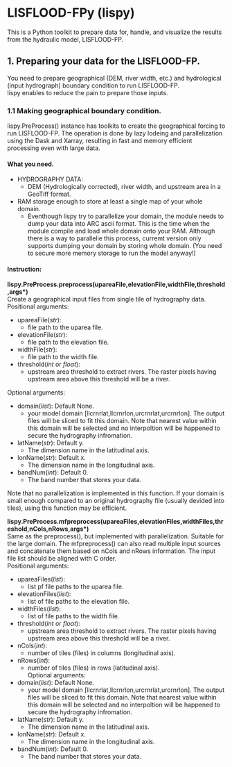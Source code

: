 # LISFLOOD-FPy (lispy)  
This is a Python toolkit to prepare data for, handle, and visualize the results from the hydraulic model, LISFLOOD-FP.  
## 1. Preparing your data for the LISFLOOD-FP.  
You need to prepare geographical (DEM, river width, etc.) and hydrological (input hydrograph) boundary condition to run LISFLOOD-FP.  
lispy enables to reduce the pain to prepare those inputs.  
### 1.1 Making geographical boundary condition.  
lispy.PreProcess() instance has toolkits to create the geographical forcing to run LISFLOOD-FP. The operation is done by lazy lodeing and parallelization using the Dask and Xarray, resulting in fast and memory efficient processing even with large data.  
#### What you need.  
* HYDROGRAPHY DATA:  
  * DEM (Hydrologically corrected), river width, and upstream area in a GeoTiff format.  
* RAM storage enough to store at least a single map of your whole domain.  
  * Eventhough lispy try to parallelize your domain, the module needs to dump your data into ARC ascii format. This is the time when the module compile and load whole domain onto your RAM. Although there is a way to parallelie this process, curremt version only supports dumping your domain by storing whole domain. (You need to secure more memory storage to run the model anyway!)  
#### Instruction:
__lispy.PreProcess.preprocess(upareaFile,elevationFile,widthFile,threshold,args*)__  
Create a geographical input files from single tile of hydrography data.  
Positional arguments:  
+ upareaFile(*str*):  
  + file path to the uparea file.  
+ elevationFile(*str*):  
  + file path to the elevation file.  
+ widthFile(*str*):  
  + file path to the width file.  
+ threshold(*int* or *float*):  
  + upstream area threshold to extract rivers. The raster pixels having upstream area above this threshold will be a river.  
  
Optional arguments:  
+ domain(*list*): Default None.  
  * your model domain [llcrnrlat,llcrnrlon,urcrnrlat,urcrnrlon]. The output files will be sliced to fit this domain. Note that nearest value within this domain will be selected and no interpoltion will be happened to secure the hydrography infromation.  
+ latName(*str*): Default y.  
  + The dimension name in the latitudinal axis.  
+ lonName(*str*): Default x.  
  * The dimension name in the longitudinal axis.  
+ bandNum(*int*): Default 0. 
  * The band number that stores your data.  
  
Note that no parallelization is implemented in this function. If your domain is small enough compared to an original hydrography file (usually devided into tiles), using this function may be efficient.  
  
  
__lispy.PreProcess.mfpreprocess(upareaFiles,elevationFiles,widthFiles,threshold,nCols,nRows,args*)__  
Same as the preprocess(), but implemented with parallelization. Suitable for the large domain. The mfpreprocess() can also read multiple input sources and concatenate them based on nCols and nRows information. The input file list should be aligned with C order.  
Positional arguments:  
+ upareaFiles(*list*):  
  * list pf file paths to the uparea file.
+ elevationFiles(*list*):  
  * list of file paths to the elevation file.
+ widthFiles(*list*):  
  * list of file paths to the width file.
+ threshold(*int* or *float*):  
  * upstream area threshold to extract rivers. The raster pixels having upstream area above this threshold will be a river.
+ nCols(*int*):  
  * number of tiles (files) in columns (longitudinal axis).  
+ nRows(*int*):  
  * number of tiles (files) in rows (latitudinal axis).  
Optional arguments:
+ domain(*list*): Default None.  
  * your model domain [llcrnrlat,llcrnrlon,urcrnrlat,urcrnrlon]. The output files will be sliced to fit this domain. Note that nearest value within this domain will be selected and no interpoltion will be happened to secure the hydrography infromation.
+ latName(*str*): Default y.  
  * The dimension name in the latitudinal axis.
+ lonName(*str*): Default x.  
  * The dimension name in the longitudinal axis.
+ bandNum(*int*): Default 0.  
  * The band number that stores your data.
